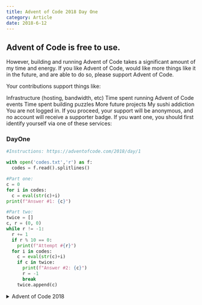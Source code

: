 ```yaml
---
title: Advent of Code 2018 Day One
category: Article
date: 2018-6-12
---
```


## Advent of Code is free to use.

However, building and running Advent of Code takes a significant amount of my time and energy. If you like Advent of Code, would like more things like it in the future, and are able to do so, please support Advent of Code.

Your contributions support things like:

Infrastructure (hosting, bandwidth, etc)
Time spent running Advent of Code events
Time spent building puzzles
More future projects
My sushi addiction
You are not logged in. If you proceed, your support will be anonymous, and no account will receive a supporter badge. If you want one, you should first identify yourself via one of these services:

### DayOne
```python
#Instructions: https://adventofcode.com/2018/day/1

with open('codes.txt','r') as f:
  codes = f.read().splitlines()

#Part one:
c = 0
for i in codes:
  c = eval(str(c)+i)
print(f"Answer #1: {c}")

#Part two:
twice = []
c, r = (0, 0)
while r != -1:
  r += 1
  if r % 10 == 0:
    print(f"Attempt #{r}")
  for i in codes:
    c = eval(str(c)+i)
    if c in twice:
      print(f"Answer #2: {c}")
      r = -1
      break
    twice.append(c)
```

<details>
<summary>Advent of Code 2018</summary>
* https://adventofcode.com/
* https://github.com/nneonneo/eqgrp-free-file.git
* https://github.com/nneonneo/ffsend.git
* https://github.com/nneonneo/pwn-stuff.git
* https://github.com/nneonneo/pwntools.git
* https://github.com/nneonneo/steam-phishing-analysis.git
* https://github.com/nneonneo/websocket-client.git
* https://github.com/nneonneo/pyelftools.git
* https://github.com/nneonneo/bpftools.git
* https://github.com/nneonneo/letsencrypt.git
